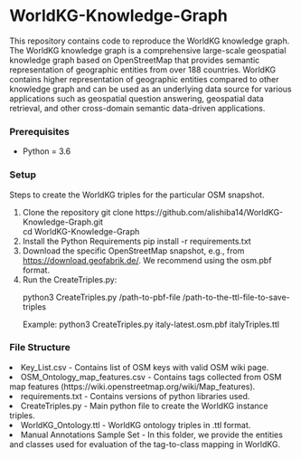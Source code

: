 # WorldKG-Knowledge-Graph 
This repository contains code to reproduce the WorldKG knowledge graph. 
The WorldKG knowledge graph is a comprehensive large-scale geospatial knowledge graph based on OpenStreetMap that provides semantic representation of geographic entities from over 188 countries. WorldKG contains higher representation of geographic entities compared to other knowledge graph and can be used as an underlying data source for various applications such as geospatial question answering, geospatial data retrieval, and other cross-domain semantic data-driven applications.


<h3>Prerequisites</h3>
<ul>
	<li>Python = 3.6</li>
</ul>


<h3>Setup</h3>
<p>Steps to create the WorldKG triples for the particular OSM snapshot.</p>
<ol>
    <li>Clone the repository
		git clone https://github.com/alishiba14/WorldKG-Knowledge-Graph.git<br>
		cd WorldKG-Knowledge-Graph
	</li>
    <li>Install the Python Requirements
		pip install -r requirements.txt
	</li>


<li>Download the specific OpenStreetMap snapshot, e.g., from <a href="https://download.geofabrik.de/" target="_blank">https://download.geofabrik.de/</a>. We recommend using the osm.pbf format.</li>

<li>Run the CreateTriples.py:

python3 CreateTriples.py /path-to-pbf-file /path-to-the-ttl-file-to-save-triples 

Example: python3 CreateTriples.py italy-latest.osm.pbf italyTriples.ttl</li>
</ol>

<h3>File Structure</h3>

<li>Key_List.csv - Contains list of OSM keys with valid OSM wiki page.</li>
<li>OSM_Ontology_map_features.csv - Contains tags collected from OSM map features (https://wiki.openstreetmap.org/wiki/Map_features).</li>
<li>requirements.txt - Contains versions of python libraries used.</li>
<li>CreateTriples.py - Main python file to create the WorldKG instance triples.</li>
<li>WorldKG_Ontology.ttl - WorldKG ontology triples in .ttl format.</li>
<li>Manual Annotations Sample Set - In this folder, we provide the entities and classes used for evaluation of the tag-to-class mapping in WorldKG.</li>
